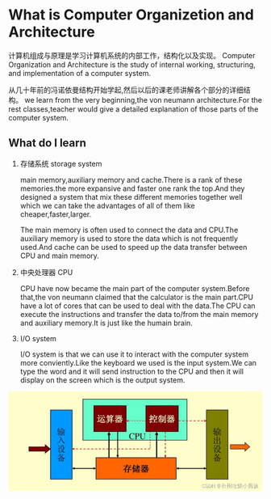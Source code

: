 <!--
 * @Author: eraDong 115410761+eraDong@users.noreply.github.com
 * @Date: 2024-02-18 18:56:47
 * @LastEditors: eraDong 115410761+eraDong@users.noreply.github.com
 * @LastEditTime: 2024-02-18 19:25:38
 * @FilePath: \SUST\RandomThings\Postgraduation\APS\计算机组成原理与系统结构（empty）\taking.md
 * @Description: 这是默认设置,请设置`customMade`, 打开koroFileHeader查看配置 进行设置: https://github.com/OBKoro1/koro1FileHeader/wiki/%E9%85%8D%E7%BD%AE
-->
# What is Computer Organizetion and Architecture

计算机组成与原理是学习计算机系统的内部工作，结构化以及实现。
Computer Organization and Architecture is the study of internal working, structuring, and implementation of a computer system.

从几十年前的冯诺依曼结构开始学起,然后以后的课老师讲解各个部分的详细结构。
we learn from the very beginning,the von neumann architecture.For the rest classes,teacher would give a detailed explanation of those parts of the computer system.

## What do I learn

1. 存储系统 storage system

    main memory,auxiliary memory and cache.There is a rank of these memories.the more expansive and faster one rank the top.And they designed a system that mix these different memories together well which we can take the advantages of all of them like cheaper,faster,larger.

    The main memory is often used to connect the data and CPU.The auxiliary memory is used to store the data which is not frequently used.And cache can be used to speed up the data transfer between CPU and main memory.

2. 中央处理器 CPU

    CPU have now became the main part of the computer system.Before that,the von neumann claimed that the calculator is the main part.CPU have a lot of cores that can be used to deal with the data.The CPU can execute the instructions and transfer the data to/from the main memory and auxiliary memory.It is just like the humain brain.

3. I/O system

    I/O system is that we can use it to interact with the computer system more conviently.Like the keyboard we used is the input system.We can type the word and it will send instruction to the CPU and then it will display on the screen which is the output system.



![alt text](image.png)